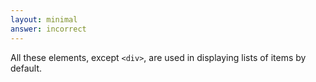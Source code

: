 ```yaml
---
layout: minimal
answer: incorrect 
---
```


All these elements, except `<div>`, are used in displaying lists of items by default.
